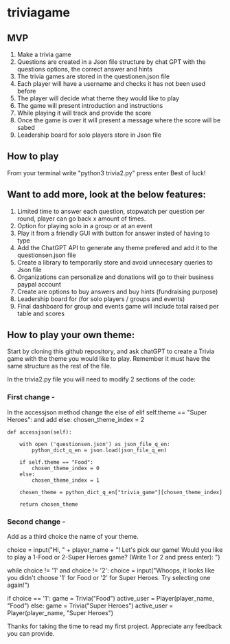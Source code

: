 # triviagame

## MVP
1. Make a trivia game  
2. Questions are created in a Json file structure by chat GPT with the questions options, the correct answer and hints
3. The trivia games are stored in the questionen.json file
4. Each player will have a username and checks it has not been used before
5. The player will decide what theme they would like to play
6. The game will present introduction and instructions
7. While playing it will track and provide the score
8. Once the game is over it will present a message where the score will be sabed
4. Leadership board for solo players store in Json file

## How to play
From your terminal write "python3 trivia2.py" press enter
Best of luck!

## Want to add more, look at the below features:
1. Limited time to answer each question, stopwatch per question per round, player can go back x amount of times. 
2. Option for playing solo in a group or at an event 
3. Play it from a friendly GUI with button for answer insted of having to type
4. Add the ChatGPT API to generate any theme prefered and add it to the questionsen.json file
5. Create a library to temporarily store and avoid unnecesary queries to Json file
6. Organizations can personalize and donations will go to their business paypal account
7. Create are options to buy answers and buy hints (fundraising purpose)
8. Leadership board for (for solo players / groups and events)
9. Final dashboard for group and events game will include total raised per table and scores

## How to play your own theme:

Start by cloning this github repository, and ask chatGPT to create a Trivia game with the theme you would like to play. Remember it must have the same structure as the rest of the file.

In the trivia2.py file you will need to modify 2 sections of the code:

### First change - 
In the accessjson method change the else of elif self.theme == "Super Heroes": and add
 else: 
    chosen_theme_index = 2

    def accessjson(self):
        
        with open ('questionsen.json') as json_file_q_en:
            python_dict_q_en = json.load(json_file_q_en)
        
        if self.theme == "Food":
            chosen_theme_index = 0
        else:
            chosen_theme_index = 1

        chosen_theme = python_dict_q_en["trivia_game"][chosen_theme_index]
        
        return chosen_theme

### Second change - 
Add as a third choice the name of your theme. 

choice = input("Hi, " + player_name + "! Let's pick our game! Would you like to play a 1-Food or 2-Super Heroes game? (Write 1 or 2 and press enter): ")

while choice != '1' and choice != '2':
  choice = input("Whoops, it looks like you didn't choose '1' for Food or '2' for Super Heroes. Try selecting one again!")


if choice == '1':
  game = Trivia("Food")
  active_user = Player(player_name, "Food")
else:
  game = Trivia("Super Heroes")
  active_user = Player(player_name, "Super Heroes")



Thanks for taking the time to read my first project. Appreciate any feedback you can provide.
